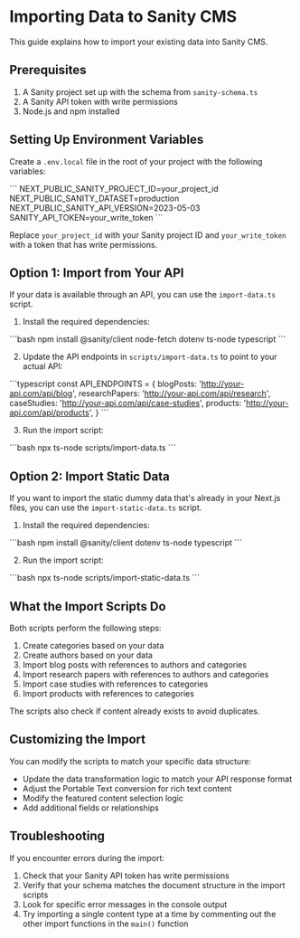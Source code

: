 # Importing Data to Sanity CMS

This guide explains how to import your existing data into Sanity CMS.

## Prerequisites

1. A Sanity project set up with the schema from `sanity-schema.ts`
2. A Sanity API token with write permissions
3. Node.js and npm installed

## Setting Up Environment Variables

Create a `.env.local` file in the root of your project with the following variables:

\`\`\`
NEXT_PUBLIC_SANITY_PROJECT_ID=your_project_id
NEXT_PUBLIC_SANITY_DATASET=production
NEXT_PUBLIC_SANITY_API_VERSION=2023-05-03
SANITY_API_TOKEN=your_write_token
\`\`\`

Replace `your_project_id` with your Sanity project ID and `your_write_token` with a token that has write permissions.

## Option 1: Import from Your API

If your data is available through an API, you can use the `import-data.ts` script.

1. Install the required dependencies:

\`\`\`bash
npm install @sanity/client node-fetch dotenv ts-node typescript
\`\`\`

2. Update the API endpoints in `scripts/import-data.ts` to point to your actual API:

\`\`\`typescript
const API_ENDPOINTS = {
  blogPosts: 'http://your-api.com/api/blog',
  researchPapers: 'http://your-api.com/api/research',
  caseStudies: 'http://your-api.com/api/case-studies',
  products: 'http://your-api.com/api/products',
}
\`\`\`

3. Run the import script:

\`\`\`bash
npx ts-node scripts/import-data.ts
\`\`\`

## Option 2: Import Static Data

If you want to import the static dummy data that's already in your Next.js files, you can use the `import-static-data.ts` script.

1. Install the required dependencies:

\`\`\`bash
npm install @sanity/client dotenv ts-node typescript
\`\`\`

2. Run the import script:

\`\`\`bash
npx ts-node scripts/import-static-data.ts
\`\`\`

## What the Import Scripts Do

Both scripts perform the following steps:

1. Create categories based on your data
2. Create authors based on your data
3. Import blog posts with references to authors and categories
4. Import research papers with references to authors and categories
5. Import case studies with references to categories
6. Import products with references to categories

The scripts also check if content already exists to avoid duplicates.

## Customizing the Import

You can modify the scripts to match your specific data structure:

- Update the data transformation logic to match your API response format
- Adjust the Portable Text conversion for rich text content
- Modify the featured content selection logic
- Add additional fields or relationships

## Troubleshooting

If you encounter errors during the import:

1. Check that your Sanity API token has write permissions
2. Verify that your schema matches the document structure in the import scripts
3. Look for specific error messages in the console output
4. Try importing a single content type at a time by commenting out the other import functions in the `main()` function

